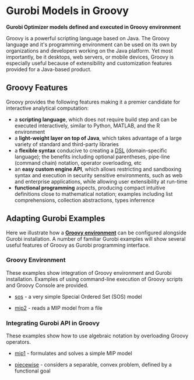 # Gurobi Models in Groovy

**Gurobi Optimizer models defined and executed in Groovy environment**

Groovy is a powerful scripting language based on Java.
The Groovy language and it's programming environment can be used on its own by
organizations and developers working on the Java platform.
Yet most importantly, be it desktops, web servers, or mobile devices, Groovy 
is especially useful because of extensibility and customization features 
provided for a Java-based product.

## Groovy Features

Groovy provides the following features making it a premier candidate for interactive analytical computation:

* a **scripting language**, which does not require build step and can be executed interactively,
  similar to Python, MATLAB, and the R environment
* a **light-weight layer on top of Java**, which takes advantage of a large variety of standard and third-party libraries
* a **flexible syntax** conducive to creating a [DSL](http://docs.groovy-lang.org/docs/latest/html/documentation/core-domain-specific-languages.html) (domain-specific language); the benefits including optional parentheses,
  pipe-line (command chain) notation, operator overloading, etc
* an **easy custom engine API**, which allows restricting and sandboxing syntax and execution in 
  security sensitive environments, such as web and enterprise applications, while allowing user extensibility at run-time
* **functional programming** aspects, producing compact intuitive definitions close to mathematical notation;
  examples including list comprehensions, collection abstractions, types inferrence

## Adapting Gurobi Examples

Here we illustrate how a **[Groovy environment](bin/bin.md)** can be configured alongside Gurobi installation.
A number of familiar Gurobi examples will show several useful features of Groovy as Gurobi programming interface.

### Groovy Environment

These examples show integration of Groovy environment and Gurobi installation.
Examples of using command-line execution of Groovy scripts and Groovy Console are provided.

* [sos](sos/sos.md) - a very simple Special Ordered Set (SOS) model

* [mip2](mip2/mip2.md) - reads a MIP model from a file

### Integrating Gurobi API in Groovy

These examples show how to use algebraic notation by overloading Groovy operators.

* [mip1](mip1/mip1.md) - formulates and solves a simple MIP model

* [piecewise](piecewise/piecewise.md) - considers a separable, convex problem, defined by a functional goal

